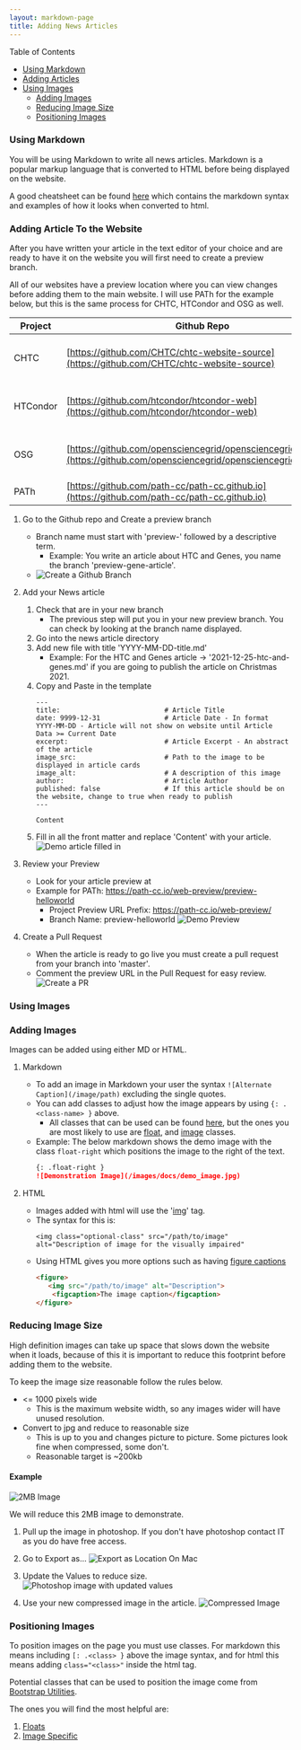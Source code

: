 ```yaml
---
layout: markdown-page
title: Adding News Articles
---
```


Table of Contents
- [Using Markdown](#using-markdown)
- [Adding Articles](#adding-article-to-the-website)
- [Using Images](#using-images)
    - [Adding Images](#adding-images)
    - [Reducing Image Size](#reducing-image-size)
    - [Positioning Images](#positioning-images)

### Using Markdown

You will be using Markdown to write all news articles. Markdown is a popular markup
language that is converted to HTML before being displayed on the website.

A good cheatsheet can be found [here](https://github.com/adam-p/markdown-here/wiki/Markdown-Cheatsheet) which contains
the markdown syntax and examples of how it looks when converted to html.

### Adding Article To the Website

After you have written your article in the text editor of your choice and are ready to have it on the website you will first need to create a preview branch.

All of our websites have a preview location where you can view changes before adding them to the main website. I will use PATh for the example below, but this is the same process for CHTC, HTCondor and OSG as well.

| Project  | Github Repo                                                                                                                  | Preview URL Prefix                                                                   |
|----------|------------------------------------------------------------------------------------------------------------------------------|--------------------------------------------------------------------------------------|
| CHTC     | [https://github.com/CHTC/chtc-website-source](https://github.com/CHTC/chtc-website-source)                                   | [https://chtc.github.io/web-preview/](https://chtc.github.io/web-preview/)           |
| HTCondor | [https://github.com/htcondor/htcondor-web](https://github.com/htcondor/htcondor-web)                                         | [https://htcondor.com/web-preview/](https://htcondor.com/web-preview/)               |
| OSG      | [https://github.com/opensciencegrid/opensciencegrid.github.io](https://github.com/opensciencegrid/opensciencegrid.github.io) | [https://opensciencegrid.org/web-preview/](https://opensciencegrid.org/web-preview/) |
| PATh     | [https://github.com/path-cc/path-cc.github.io](https://github.com/path-cc/path-cc.github.io)                                 | [https://path-cc.io/web-preview/](https://path-cc.io/web-preview/)                   |

1. Go to the Github repo and Create a preview branch
    - Branch name must start with 'preview-' followed by a descriptive term.
        - Example: You write an article about HTC and Genes, you name the branch 'preview-gene-article'.
    - ![Create a Github Branch](../../images/docs/create_preview_branch.jpg)

2. Add your News article
    1. Check that are in your new branch
        - The previous step will put you in your new preview branch. You can check by looking at the branch name displayed.
    2. Go into the news article directory
    3. Add new file with title 'YYYY-MM-DD-title.md'
        - Example: For the HTC and Genes article -> '2021-12-25-htc-and-genes.md' if you are going to publish the article on Christmas 2021.
    4. Copy and Paste in the template
         ```
         ---
         title:                          # Article Title
         date: 9999-12-31                # Article Date - In format YYYY-MM-DD - Article will not show on website until Article Data >= Current Date
         excerpt:                        # Article Excerpt - An abstract of the article
         image_src:                      # Path to the image to be displayed in article cards
         image_alt:                      # A description of this image
         author:                         # Article Author
         published: false                # If this article should be on the website, change to true when ready to publish
         --- 
         
         Content
         ```
    5. Fill in all the front matter and replace 'Content' with your article.
       ![Demo article filled in](../../images/docs/add-article.png)

3. Review your Preview
    - Look for your article preview at <Project Preview URL Prefix><branch-name>
    - Example for PATh: https://path-cc.io/web-preview/preview-helloworld
        - Project Preview URL Prefix: https://path-cc.io/web-preview/
        - Branch Name: preview-helloworld
          ![Demo Preview](../../images/docs/preview-demo.png)

4. Create a Pull Request
    - When the article is ready to go live you must create a pull request from your branch into 'master'.
    - Comment the preview URL in the Pull Request for easy review.
      ![Create a PR](../../images/docs/create_a_pr.jpg)

### Using Images

### Adding Images

Images can be added using either MD or HTML.

1. Markdown
    - To add an image in Markdown your user the syntax ```![Alternate Caption](/image/path)``` excluding the single quotes.
    - You can add classes to adjust how the image appears by using ```{: .<class-name> }``` above.
        - All classes that can be used can be found [here](https://getbootstrap.com/docs/5.0/utilities/api/), but the ones you are most likely to use are [float](https://getbootstrap.com/docs/5.0/utilities/float/), and [image](https://getbootstrap.com/docs/5.0/content/images/) classes.
    - Example: The below markdown shows the demo image with the class ```float-right``` which positions the image to the right of the text.
        ```markdown
        {: .float-right }
        ![Demonstration Image](/images/docs/demo_image.jpg)
        ```

2. HTML
    - Images added with html will use the '[img]((https://www.w3schools.com/tags/tag_img.asp))' tag.
    - The syntax for this is:
        ```
        <img class="optional-class" src="/path/to/image" alt="Description of image for the visually impaired"
        ```
    - Using HTML gives you more options such as having [figure captions](https://developer.mozilla.org/en-US/docs/Web/HTML/Element/figure)
        ```html
        <figure>
           <img src="/path/to/image" alt="Description">
            <figcaption>The image caption</figcaption>
        </figure>
        ``` 


### Reducing Image Size

High definition images can take up space that slows down the website when it loads, because of this it is important to reduce this footprint before adding them to the website.

To keep the image size reasonable follow the rules below.

- <= 1000 pixels wide
    - This is the maximum website width, so any images wider will have unused resolution.
- Convert to jpg and reduce to reasonable size
    - This is up to you and changes picture to picture. Some pictures look fine when compressed, some don't.
    - Reasonable target is ~200kb

#### Example

![2MB Image](../../images/docs/demo_image.png)

We will reduce this 2MB image to demonstrate.

1. Pull up the image in photoshop. If you don't have photoshop contact IT as you do have free access.

2. Go to Export as...
   ![Export as Location On Mac](../../images/docs/Export%20As.jpg)

3. Update the Values to reduce size.
   ![Photoshop image with updated values](../../images/docs/demo_size_reduction.jpg)

4. Use your new compressed image in the article.
   ![Compressed Image](../../images/docs/demo_image.jpg)

### Positioning Images

To position images on the page you must use classes.
For markdown this means including ```[: .<class> }``` above the image syntax, and
for html this means adding ```class="<class>"``` inside the html tag.

Potential classes that can be used to position the image come from [Bootstrap Utilities](https://getbootstrap.com/docs/5.0/utilities/api/).

The ones you will find the most helpful are:
1. [Floats](https://getbootstrap.com/docs/5.0/utilities/float/")
2. [Image Specific](https://getbootstrap.com/docs/5.0/content/images/)

